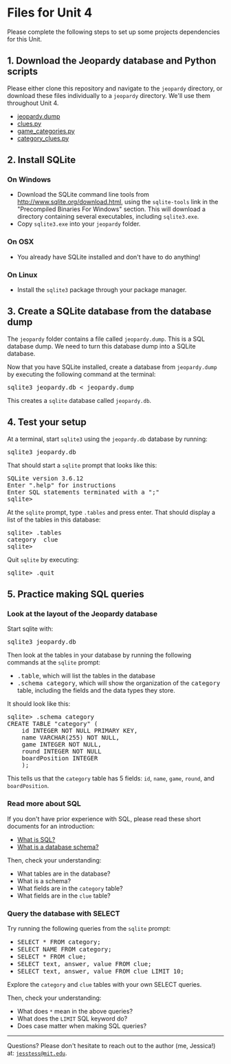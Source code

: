 # Files for Unit 4

Please complete the following steps to set up some projects dependencies for this Unit.

## 1. Download the Jeopardy database and Python scripts

Please either clone this repository and navigate to the `jeopardy` directory, or
download these files individually to a `jeopardy` directory. We'll use them
throughout Unit 4.

* [jeopardy.dump](./jeopardy/jeopardy.dump)
* [clues.py](./jeopardy/clues.py)
* [game_categories.py](./jeopardy/game_categories.py)
* [category_clues.py](./jeopardy/category_clues.py)

## 2. Install SQLite

### On Windows

* Download the SQLite command line tools from
  http://www.sqlite.org/download.html, using the <code>sqlite-tools</code> link
  in the "Precompiled Binaries For Windows" section. This will download a
  directory containing several executables, including <code>sqlite3.exe</code>.
* Copy <code>sqlite3.exe</code> into your <code>jeopardy</code> folder.

### On OSX

* You already have SQLite installed and don't have to do anything!

### On Linux

* Install the <code>sqlite3</code> package through your package manager.

## 3. Create a SQLite database from the database dump

The <code>jeopardy</code> folder contains a file called
<code>jeopardy.dump</code>. This is a SQL database dump. We need to turn this
database dump into a SQLite database.

Now that you have SQLite installed, create a database from
<code>jeopardy.dump</code> by executing the following command at the terminal:

<pre>sqlite3 jeopardy.db < jeopardy.dump</pre>

This creates a <code>sqlite</code> database called <code>jeopardy.db</code>.

## 4. Test your setup

At a terminal, start <code>sqlite3</code> using the <code>jeopardy.db</code>
database by running:

<pre>sqlite3 jeopardy.db</pre>

That should start a <code>sqlite</code> prompt that looks like this:

<pre>
SQLite version 3.6.12
Enter ".help" for instructions
Enter SQL statements terminated with a ";"
sqlite></pre>

At the <code>sqlite</code> prompt, type <code>.tables</code> and press
enter. That should display a list of the tables in this database:

<pre>sqlite> .tables
category  clue
sqlite></pre>

Quit <code>sqlite</code> by executing:

<pre>sqlite> .quit</pre>

## 5. Practice making SQL queries

### Look at the layout of the Jeopardy database

Start sqlite with:

<pre>sqlite3 jeopardy.db</pre>

Then look at the tables in your database by running the following commands at
the <code>sqlite</code> prompt:

* <tt>.table</tt>, which will list the tables in the database
* <tt>.schema category</tt>, which will show the organization of the
  <tt>category</tt> table, including the fields and the data types they store.

It should look like this:

<pre>sqlite> .schema category
CREATE TABLE "category" (
    id INTEGER NOT NULL PRIMARY KEY,
    name VARCHAR(255) NOT NULL,
    game INTEGER NOT NULL,
    round INTEGER NOT NULL
    boardPosition INTEGER
    );</pre>

This tells us that the <code>category</code> table has 5 fields:
<code>id</code>, <code>name</code>, <code>game</code>, <code>round</code>, and
<code>boardPosition</code>.

### Read more about SQL

If you don't have prior experience with SQL, please read these short documents
for an introduction:

* [What is SQL?](http://www.w3schools.com/sql/sql_intro.asp)
* [What is a database schema?](http://wiki.answers.com/Q/What_is_a_database_schema)

Then, check your understanding:

* What tables are in the database?
* What is a schema?
* What fields are in the <code>category</code> table?
* What fields are in the <code>clue</code> table?

### Query the database with SELECT

Try running the following queries from the <code>sqlite</code> prompt:

* <tt>SELECT * FROM category;</tt>
* <tt>SELECT NAME FROM category;</tt>
* <tt>SELECT * FROM clue;</tt>
* <tt>SELECT text, answer, value FROM clue;</tt>
* <tt>SELECT text, answer, value FROM clue LIMIT 10;</tt>

Explore the <code>category</code> and <code>clue</code> tables with your own
SELECT queries.

Then, check your understanding:

* What does <code>*</code> mean in the above queries?
* What does the <code>LIMIT</code> SQL keyword do?
* Does case matter when making SQL queries?

---

Questions? Please don't hesitate to reach out to the author (me, Jessica!) at:
<code>jesstess@mit.edu</code>.
